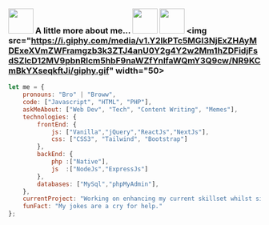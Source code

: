 ### <img src="https://i.giphy.com/media/v1.Y2lkPTc5MGI3NjExaHdqcDZqb3RwNTV2MjEwczN0Z2xpNnFhODRtaGhkOHFjdGFyOXdxMiZlcD12MV9pbnRlcm5hbF9naWZfYnlfaWQmY3Q9cw/F7m2ZIgR06LRiamtXy/giphy.gif" width="50"> A little more about me... <img src="https://i.giphy.com/media/v1.Y2lkPTc5MGI3NjExNTg5a3J0MWtodnZ1MnI4NG5rdTYxcTB1emNpZ3B3OWEybnR3enBxYSZlcD12MV9pbnRlcm5hbF9naWZfYnlfaWQmY3Q9cw/fAcQ93hMoPixJO9WNy/giphy.gif" width="50">  <img src="https://i.giphy.com/media/v1.Y2lkPTc5MGI3NjExMGFycjI3ZGozMGRyM29nNWV4ZGJwcmRxdWNneG96ODVldGV6NG80MiZlcD12MV9pbnRlcm5hbF9naWZfYnlfaWQmY3Q9cw/z3A8QI3qRMs9l0suj4/giphy.gif" width="50"> <img src="https://i.giphy.com/media/v1.Y2lkPTc5MGI3NjExZHAyMDExeXVmZWFramgzb3k3ZTJ4anU0Y2g4Y2w2Mm1hZDFidjFsdSZlcD12MV9pbnRlcm5hbF9naWZfYnlfaWQmY3Q9cw/NR9KCmBkYXseqkftJi/giphy.gif" width="50>
```javascript
let me = {
    pronouns: "Bro" | "Broww",
    code: ["Javascript", "HTML", "PHP"],
    askMeAbout: ["Web Dev", "Tech", "Content Writing", "Memes"],
    technologies: {
        frontEnd: {
            js: ["Vanilla","jQuery","ReactJs","NextJs"],
            css: ["CSS3", "Tailwind", "Bootstrap"]
        },
        backEnd: {
            php :["Native"],
            js  :["NodeJs","ExpressJs"]
        },
        databases: ["MySql","phpMyAdmin"],
    },
    currentProject: "Working on enhancing my current skillset whilst simultaneously looking for new opportunities.",
    funFact: "My jokes are a cry for help."
};
```
